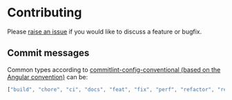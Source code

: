# Contributing

Please [raise an issue](https://github.com/ceva24/havenplanner/issues) if you would like to discuss a feature or bugfix.

## Commit messages

Common types according to [commitlint-config-conventional (based on the Angular convention)](https://github.com/conventional-changelog/commitlint/tree/master/@commitlint/config-conventional#type-enum) can be:

```javascript
["build", "chore", "ci", "docs", "feat", "fix", "perf", "refactor", "revert", "style", "test"];
```
